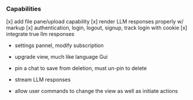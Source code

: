 ### Capabilities
[x] add file pane/upload capability
[x] render LLM responses properly w/ markup
[x] authentication, login, logout, signup, track login with cookie
[x] integrate true llm responses
- settings pannel, modify subscription

- upgrade view, much like language Gui
- pin a chat to save from deletion, must un-pin to delete
- stream LLM responses
- allow user commands to change the view as well as initiate actions